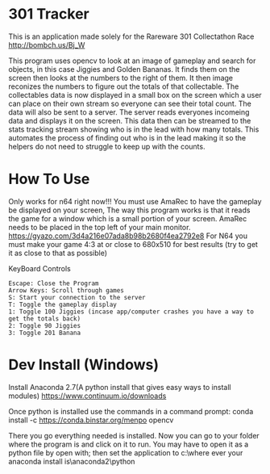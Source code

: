 # 301 Tracker
This is an application made solely for the Rareware 301 Collectathon Race http://bombch.us/Bj_W

This program uses opencv to look at an image of gameplay and search for objects, in this case Jiggies and Golden Bananas.
It finds them on the screen then looks at the numbers to the right of them. It then image reconizes the numbers to figure out the totals of that collectable.
The collectables data is now displayed in a small box on the screen which a user can place on their own stream so everyone can see their total count.
The data will also be sent to a server. The server reads everyones incomeing data and displays it on the screen.
This data then can be streamed to the stats tracking stream showing who is in the lead with how many totals.
This automates the process of finding out who is in the lead making it so the helpers do not need to struggle to keep up with the counts.

# How To Use
Only works for n64 right now!!!
You must use AmaRec to have the gameplay be displayed on your screen, The way this program works is that it reads the game for a window which is a small portion of your screen.
AmaRec needs to be placed in the top left of your main monitor. https://gyazo.com/3d4a216e07ada8b98b2680f4ea2792e8
For N64 you must make your game 4:3 at or close to 680x510 for best results  (try to get it as close to that as possible)


KeyBoard Controls

	Escape: Close the Program
	Arrow Keys: Scroll through games
	S: Start your connection to the server
	T: Toggle the gameplay display
	1: Toggle 100 Jiggies (incase app/computer crashes you have a way to get the totals back)
	2: Toggle 90 Jiggies
	3: Toggle 201 Banana
	

# Dev Install (Windows)

Install Anaconda 2.7(A python install that gives easy ways to install modules) https://www.continuum.io/downloads

Once python is installed use the commands in a command prompt: conda install -c https://conda.binstar.org/menpo opencv

There you go everything needed is installed. Now you can go to your folder where the program is and click on it to run.
You may have to open it as a python file by open with; then set the application to c:\where ever your anaconda install is\anaconda2\python
